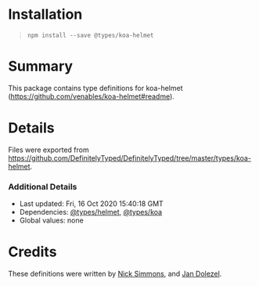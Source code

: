# Installation
> `npm install --save @types/koa-helmet`

# Summary
This package contains type definitions for koa-helmet (https://github.com/venables/koa-helmet#readme).

# Details
Files were exported from https://github.com/DefinitelyTyped/DefinitelyTyped/tree/master/types/koa-helmet.

### Additional Details
 * Last updated: Fri, 16 Oct 2020 15:40:18 GMT
 * Dependencies: [@types/helmet](https://npmjs.com/package/@types/helmet), [@types/koa](https://npmjs.com/package/@types/koa)
 * Global values: none

# Credits
These definitions were written by [Nick Simmons](https://github.com/me), and [Jan Dolezel](https://github.com/dolezel).
